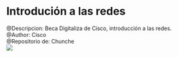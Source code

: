 # Introdución a las redes
@Descripcion: Beca Digitaliza de Cisco, introducción a las redes. <br>
@Author: Cisco <br>
@Repositorio de: Chunche <br>
<img src="https://www.cisco.com/c/dam/global/es_mx/solutions/small-business/redes/images/redes-empresariales.png">

